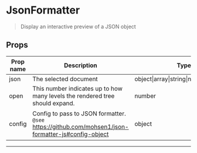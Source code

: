 # JsonFormatter

> Display an interactive preview of a JSON object

## Props

| Prop name | Description                                                                                             | Type                                   | Values | Default                                |
| --------- | ------------------------------------------------------------------------------------------------------- | -------------------------------------- | ------ | -------------------------------------- |
| json      | The selected document                                                                                   | object\|array\|string\|number\|boolean | -      |                                        |
| open      | This number indicates up to how many levels the rendered tree should expand.                            | number                                 | -      | 1                                      |
| config    | Config to pass to JSON formatter.<br/>`@see` https://github.com/mohsen1/json-formatter-js#config-object | object                                 | -      | {<br/> hoverPreviewEnabled: true<br/>} |

---
